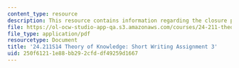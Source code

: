 ```yaml
---
content_type: resource
description: This resource contains information regarding the closure principle.
file: https://ol-ocw-studio-app-qa.s3.amazonaws.com/courses/24-211-theory-of-knowledge-spring-2014/250f61211e88bb292cfddf49259d1667_MIT24_211S11_Closure.pdf
file_type: application/pdf
resourcetype: Document
title: '24.211S14 Theory of Knowledge: Short Writing Assignment 3'
uid: 250f6121-1e88-bb29-2cfd-df49259d1667
---
```

